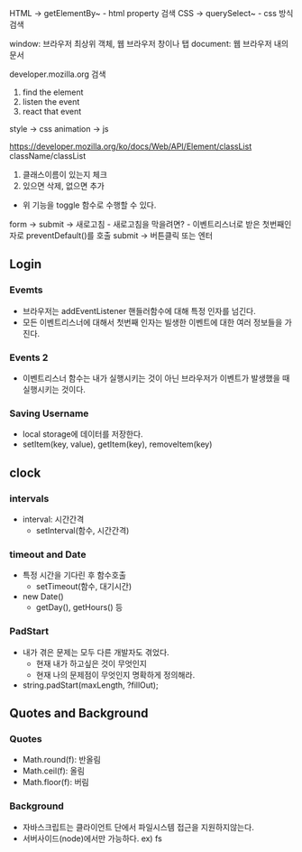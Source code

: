 HTML -> getElementBy~ - html property 검색
CSS -> querySelect~ - css 방식 검색

window: 브라우저 최상위 객체, 웹 브라우저 창이나 탭
document: 웹 브라우저 내의 문서

developer.mozilla.org 검색

1. find the element
2. listen the event
3. react that event

style -> css
animation -> js

https://developer.mozilla.org/ko/docs/Web/API/Element/classList
className/classList

1. 클래스이름이 있는지 체크
2. 있으면 삭제, 없으면 추가

- 위 기능을 toggle 함수로 수행할 수 있다.

form -> submit -> 새로고침 - 새로고침을 막을려면? - 이벤트리스너로 받은 첫번째인자로 preventDefault()를 호출
submit -> 버튼클릭 또는 엔터

## Login

### Evemts

- 브라우저는 addEventListener 핸들러함수에 대해 특정 인자를 넘긴다.
- 모든 이벤트리스너에 대해서 첫번째 인자는 빌생한 이벤트에 대한 여러 정보들을 가진다.

### Events 2

- 이벤트리스너 함수는 내가 실행시키는 것이 아닌 브라우저가 이벤트가 발생했을 때 실행시키는 것이다.

### Saving Username

- local storage에 데이터를 저장한다.
- setItem(key, value), getItem(key), removeItem(key)

## clock

### intervals

- interval: 시간간격
  - setInterval(함수, 시간간격)

### timeout and Date

- 특정 시간을 기다린 후 함수호출
  - setTimeout(함수, 대기시간)
- new Date()
  - getDay(), getHours() 등

### PadStart

- 내가 겪은 문제는 모두 다른 개발자도 겪었다.
  - 현재 내가 하고싶은 것이 무엇인지
  - 현재 나의 문제점이 무엇인지 명확하게 정의해라.
- string.padStart(maxLength, ?fillOut);

## Quotes and Background

### Quotes

- Math.round(f): 반올림
- Math.ceil(f): 올림
- Math.floor(f): 버림

### Background

- 자바스크립트는 클라이언트 단에서 파일시스템 접근을 지원하지않는다.
- 서버사이드(node)에서만 가능하다. ex) fs
